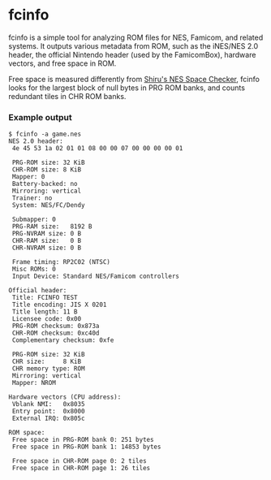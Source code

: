 # fcinfo

fcinfo is a simple tool for analyzing ROM files for NES, Famicom, and related systems. It outputs various metadata from ROM, such as the iNES/NES 2.0 header, the official Nintendo header (used by the FamicomBox), hardware vectors, and free space in ROM.

Free space is measured differently from [Shiru's NES Space Checker](https://forums.nesdev.org/viewtopic.php?t=8476), fcinfo looks for the largest block of null bytes in PRG ROM banks, and counts redundant tiles in CHR ROM banks.

### Example output
```
$ fcinfo -a game.nes
NES 2.0 header:
 4e 45 53 1a 02 01 01 08 00 00 07 00 00 00 00 01

 PRG-ROM size: 32 KiB
 CHR-ROM size: 8 KiB
 Mapper: 0
 Battery-backed: no
 Mirroring: vertical
 Trainer: no
 System: NES/FC/Dendy

 Submapper: 0
 PRG-RAM size:   8192 B
 PRG-NVRAM size: 0 B
 CHR-RAM size:   0 B
 CHR-NVRAM size: 0 B

 Frame timing: RP2C02 (NTSC)
 Misc ROMs: 0
 Input Device: Standard NES/Famicom controllers

Official header:
 Title: FCINFO TEST
 Title encoding: JIS X 0201
 Title length: 11 B
 Licensee code: 0x00
 PRG-ROM checksum: 0x873a
 CHR-ROM checksum: 0xc40d
 Complementary checksum: 0xfe

 PRG-ROM size: 32 KiB
 CHR size:     8 KiB
 CHR memory type: ROM
 Mirroring: vertical
 Mapper: NROM

Hardware vectors (CPU address):
 Vblank NMI:   0x8035
 Entry point:  0x8000
 External IRQ: 0x805c

ROM space:
 Free space in PRG-ROM bank 0: 251 bytes
 Free space in PRG-ROM bank 1: 14853 bytes

 Free space in CHR-ROM page 0: 2 tiles
 Free space in CHR-ROM page 1: 26 tiles
```